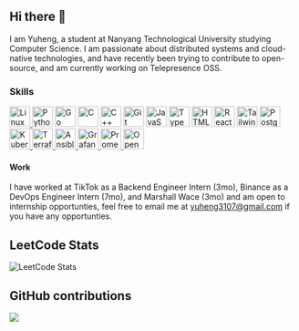 ## Hi there 👋

<!--
**Yuheng3107/Yuheng3107** is a ✨ _special_ ✨ repository because its `README.md` (this file) appears on your GitHub profile.

Here are some ideas to get you started:

- 🔭 I’m currently working on ...
- 🌱 I’m currently learning ...
- 👯 I’m looking to collaborate on ...
- 🤔 I’m looking for help with ...
- 💬 Ask me about ...
- 📫 How to reach me: ...
- 😄 Pronouns: ...
- ⚡ Fun fact: ...
-->

I am Yuheng, a student at Nanyang Technological University studying Computer Science.
I am passionate about distributed systems and cloud-native technologies, and have recently been trying to contribute to open-source, and am currently working on Telepresence OSS.
### Skills
<p align="left">
  <a href="https://www.kernel.org/" target="_blank" rel="noreferrer">
  <img src="https://raw.githubusercontent.com/danielcranney/readme-generator/main/public/icons/skills/linux-colored.svg" width="36" height="36" alt="Linux" />
</a>
<a href="https://www.python.org/" target="_blank" rel="noreferrer"><img src="https://raw.githubusercontent.com/danielcranney/readme-generator/main/public/icons/skills/python-colored.svg" width="36" height="36" alt="Python" /></a>
  <a href="https://go.dev/doc/" target="_blank" rel="noreferrer"><img src="https://raw.githubusercontent.com/danielcranney/readme-generator/main/public/icons/skills/go-colored.svg" width="36" height="36" alt="Go" /></a>
<a href="https://docs.microsoft.com/en-us/cpp/?view=msvc-170" target="_blank" rel="noreferrer"><img src="https://raw.githubusercontent.com/danielcranney/readme-generator/main/public/icons/skills/c-colored.svg" width="36" height="36" alt="C" /></a>
<a href="https://docs.microsoft.com/en-us/cpp/?view=msvc-170" target="_blank" rel="noreferrer"><img src="https://raw.githubusercontent.com/danielcranney/readme-generator/main/public/icons/skills/cplusplus-colored.svg" width="36" height="36" alt="C++" /></a>
<a href="https://git-scm.com/" target="_blank" rel="noreferrer"><img src="https://raw.githubusercontent.com/danielcranney/readme-generator/main/public/icons/skills/git-colored.svg" width="36" height="36" alt="Git" /></a>
<a href="https://developer.mozilla.org/en-US/docs/Web/JavaScript" target="_blank" rel="noreferrer"><img src="https://raw.githubusercontent.com/danielcranney/readme-generator/main/public/icons/skills/javascript-colored.svg" width="36" height="36" alt="JavaScript" /></a>
<a href="https://www.typescriptlang.org/" target="_blank" rel="noreferrer"><img src="https://raw.githubusercontent.com/danielcranney/readme-generator/main/public/icons/skills/typescript-colored.svg" width="36" height="36" alt="TypeScript" /></a>
<a href="https://developer.mozilla.org/en-US/docs/Glossary/HTML5" target="_blank" rel="noreferrer"><img src="https://raw.githubusercontent.com/danielcranney/readme-generator/main/public/icons/skills/html5-colored.svg" width="36" height="36" alt="HTML5" /></a>
<a href="https://reactjs.org/" target="_blank" rel="noreferrer"><img src="https://raw.githubusercontent.com/danielcranney/readme-generator/main/public/icons/skills/react-colored.svg" width="36" height="36" alt="React" /></a>
<a href="https://tailwindcss.com/" target="_blank" rel="noreferrer"><img src="https://raw.githubusercontent.com/danielcranney/readme-generator/main/public/icons/skills/tailwindcss-colored.svg" width="36" height="36" alt="TailwindCSS" /></a>
<a href="https://www.postgresql.org/" target="_blank" rel="noreferrer"><img src="https://raw.githubusercontent.com/danielcranney/readme-generator/main/public/icons/skills/postgresql-colored.svg" width="36" height="36" alt="PostgreSQL" /></a>
<a href="https://kubernetes.io/" target="_blank" rel="noreferrer">
  <img src="https://raw.githubusercontent.com/danielcranney/readme-generator/main/public/icons/skills/kubernetes-colored.svg" width="36" height="36" alt="Kubernetes" />
</a>
<a href="https://www.terraform.io/" target="_blank" rel="noreferrer">
  <img src="https://img.icons8.com/color/48/terraform.png" width="36" height="36" alt="Terraform" />
</a>
<a href="https://www.ansible.com/" target="_blank" rel="noreferrer">
  <img src="https://img.icons8.com/?size=100&id=iGCCE2iEmh2u&format=png&color=000000" width="36" height="36" alt="Ansible" />
</a>
<a href="https://grafana.com/" target="_blank" rel="noreferrer">
  <img src="https://img.icons8.com/?size=100&id=bMkmDxPRZAld&format=png&color=000000" width="36" height="36" alt="Grafana" />
</a>
<a href="https://prometheus.io/" target="_blank" rel="noreferrer">
  <img src="https://img.icons8.com/?size=100&id=Ei4ZhVQvIMHE&format=png&color=000000" width="36" height="36" alt="Prometheus" />
</a>
<a href="https://www.redhat.com/en/technologies/cloud-computing/openshift" target="_blank" rel="noreferrer">
  <img src="https://img.icons8.com/?size=100&id=V8TyzYpasxCk&format=png&color=000000" width="36" height="36" alt="OpenShift" />
</a>
</p>

#### Work
I have worked at TikTok as a Backend Engineer Intern (3mo), Binance as a DevOps Engineer Intern (7mo), and Marshall Wace (3mo) and am open to internship opportunties, feel free to email me at yuheng3107@gmail.com if you have any opportunties.

## LeetCode Stats
![LeetCode Stats](https://leetcard.jacoblin.cool/Yuheng3107?theme=light&font=JetBrains%20Mono&ext=contest)
## GitHub contributions
![](https://github-readme-stats.vercel.app/api?username=Yuheng3107&theme=github)
<!-- ![](https://github-profile-summary-cards.vercel.app/api/cards/profile-details?username=Yuheng3107&theme=github) -->
